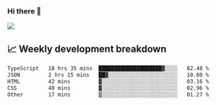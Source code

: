 ### Hi there 👋
<img align="center" src="https://github-readme-stats.vercel.app/api?username=Tumao727&show_icons=true&hide_title=true&theme=dracula" />


## 📈 Weekly development breakdown
<!--START_SECTION:waka-->

```txt
TypeScript   18 hrs 35 mins  ████████████████████▓░░░░   82.48 %
JSON         2 hrs 15 mins   ██▓░░░░░░░░░░░░░░░░░░░░░░   10.00 %
HTML         42 mins         ▓░░░░░░░░░░░░░░░░░░░░░░░░   03.16 %
CSS          40 mins         ▓░░░░░░░░░░░░░░░░░░░░░░░░   02.96 %
Other        17 mins         ▒░░░░░░░░░░░░░░░░░░░░░░░░   01.27 %
```

<!--END_SECTION:waka-->